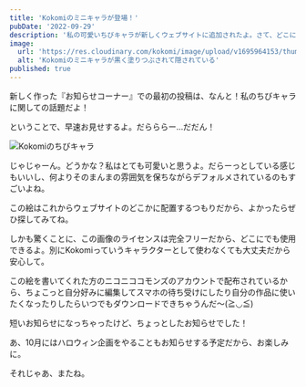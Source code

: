 ```yaml
---
title: 'Kokomiのミニキャラが登場！'
pubDate: '2022-09-29'
description: '私の可愛いちびキャラが新しくウェブサイトに追加されたよ。さて、どこにいるでしょうか？'
image:
  url: 'https://res.cloudinary.com/kokomi/image/upload/v1695964153/thumbs/news/news-2023-09-29_1_onthy8.webp'
  alt: 'Kokomiのミニキャラが黒く塗りつぶされて隠されている'
published: true
---
```


新しく作った『お知らせコーナー』での最初の投稿は、なんと！私のちびキャラに関しての話題だよ！

ということで、早速お見せするよ。だらららー...だだん！

![Kokomiのちびキャラ](https://res.cloudinary.com/kokomi/image/upload/v1695982502/news/kokomi_mini_bjt2al.webp)

じゃじゃーん。どうかな？私はとても可愛いと思うよ。だらーっとしている感じもいいし、何よりそのまんまの雰囲気を保ちながらデフォルメされているのもすごいよね。

この絵はこれからウェブサイトのどこかに配置するつもりだから、よかったらぜひ探してみてね。

しかも驚くことに、この画像のライセンスは完全フリーだから、どこにでも使用できるよ。別にKokomiっていうキャラクターとして使わなくても大丈夫だから安心して。

この絵を書いてくれた方のニコニココモンズのアカウントで配布されているから、ちょこっと自分好みに編集してスマホの待ち受けにしたり自分の作品に使いたくなったりしたらいつでもダウンロードできちゃうんだ～(≧◡≦)

短いお知らせになっちゃったけど、ちょっとしたお知らせでした！

あ、10月にはハロウィン企画をやることもお知らせする予定だから、お楽しみに。

それじゃあ、またね。
